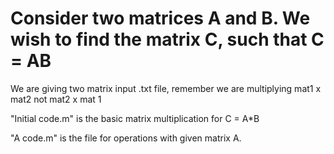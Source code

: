 # Consider two matrices A and B. We wish to find the matrix C, such that C = AB

We are giving two matrix input .txt file, remember we are multiplying mat1 x mat2 not mat2 x mat 1

"Initial code.m" is the basic matrix multiplication for C = A*B

"A code.m" is the file for operations with given matrix A. 
